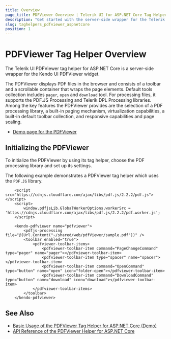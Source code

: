 ```yaml
---
title: Overview
page_title: PDFViewer Overview | Telerik UI for ASP.NET Core Tag Helpers
description: "Get started with the server-side wrapper for the Telerik UI PDFViewer tag helper for ASP.NET Core (MVC 6 or ASP.NET Core MVC)."
slug: taghelpers_pdfviewer_aspnetcore
position: 1
---
```


# PDFViewer Tag Helper Overview

The Telerik UI PDFViewer tag helper for ASP.NET Core is a server-side wrapper for the Kendo UI PDFViewer widget.

The PDFViewer displays PDF files in the browser and consists of a toolbar and a scrollable container that wraps the page elements. Default tools collection includes `pager`, `open` and `download` tool. For processing files, it supports the PDF.JS Processing and Telerik DPL Processing libraries. Among the key features the PDFViewer provides are the selection of a PDF processing library, a built-in paging mechanism, virtualization capabilities, a built-in default toolbar collection, and responsive capabilities and page scaling.

* [Demo page for the PDFViewer](https://demos.telerik.com/aspnet-core/pdfviewer/tag-helper)

## Initializing the PDFViewer

To initialize the PDFViewer by using its tag helper, choose the PDF processing library and set up its settings.

The following example demonstrates a PDFViewer tag helper which uses the `PDF.JS` library.

```
    <script src="https://cdnjs.cloudflare.com/ajax/libs/pdf.js/2.2.2/pdf.js"></script>
    <script>
        window.pdfjsLib.GlobalWorkerOptions.workerSrc = 'https://cdnjs.cloudflare.com/ajax/libs/pdf.js/2.2.2/pdf.worker.js';
    </script>

    <kendo-pdfviewer name="pdfviewer">
        <pdfjs-processing file="@(Url.Content("~/shared/web/pdfViewer/sample.pdf"))" />
        <toolbar enabled="true">
            <pdfviewer-toolbar-items>
                <pdfviewer-toolbar-item command="PageChangeCommand" type="pager" name="pager"></pdfviewer-toolbar-item>
                <pdfviewer-toolbar-item type="spacer" name="spacer"></pdfviewer-toolbar-item>
                <pdfviewer-toolbar-item command="OpenCommand" type="button" name="open" icon="folder-open"></pdfviewer-toolbar-item>
                <pdfviewer-toolbar-item command="DownloadCommand" type="button" name="download" icon="download"></pdfviewer-toolbar-item>
            </pdfviewer-toolbar-items>
        </toolbar>
    </kendo-pdfviewer>
```

## See Also

* [Basic Usage of the PDFViewer Tag Helper for ASP.NET Core (Demo)](https://demos.telerik.com/aspnet-core/pdfviewer/tag-helper)
* [API Reference of the PDFViewer Helper for ASP.NET Core](/api/pdfviewer)
